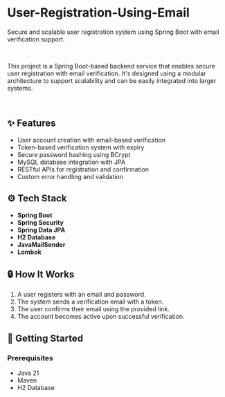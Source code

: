 # User-Registration-Using-Email
Secure and scalable user registration system using Spring Boot with email verification support.

<br>

This project is a Spring Boot-based backend service that enables secure user registration with email verification. It's designed using a modular architecture to support scalability and can be easily integrated into larger systems.

<br>

## ✨ Features

- User account creation with email-based verification
- Token-based verification system with expiry
- Secure password hashing using BCrypt
- MySQL database integration with JPA
- RESTful APIs for registration and confirmation
- Custom error handling and validation

## ⚙️ Tech Stack

- **Spring Boot**
- **Spring Security**
- **Spring Data JPA**
- **H2 Database**
- **JavaMailSender**
- **Lombok**

## 🔒 How It Works

1. A user registers with an email and password.
2. The system sends a verification email with a token.
3. The user confirms their email using the provided link.
4. The account becomes active upon successful verification.

## 🚀 Getting Started

### Prerequisites

- Java 21
- Maven
- H2 Database

